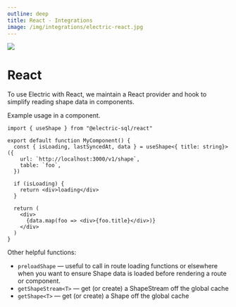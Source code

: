 ```yaml
---
outline: deep
title: React - Integrations
image: /img/integrations/electric-react.jpg
---
```


<img src="/img/integrations/react.svg" class="product-icon" />

# React

To use Electric with React, we maintain a React provider and hook to simplify reading shape data in components.

Example usage in a component.
```tsx
import { useShape } from "@electric-sql/react"

export default function MyComponent() {
  const { isLoading, lastSyncedAt, data } = useShape<{ title: string}>({
    url: `http://localhost:3000/v1/shape`,
    table: `foo`,
  })

  if (isLoading) {
    return <div>loading</div>
  }
  
  return (
    <div>
      {data.map(foo => <div>{foo.title}</div>)}
    </div>
  )
}
```
Other helpful functions:

- `preloadShape` — useful to call in route loading functions or elsewhere when you want to ensure Shape data is loaded before rendering a route or component.
- `getShapeStream<T>` — get (or create) a ShapeStream off the global cache
- `getShape<T>` — get (or create) a Shape off the global cache

